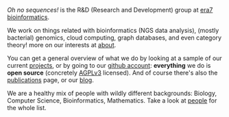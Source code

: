 
_Oh no sequences!_ is the R&D (Research and Development) group at [era7 bioinformatics](http://era7bioinformatics.com). 

We work on things related with bioinformatics (NGS data analysis), (mostly bacterial) genomics, cloud computing, graph databases, and even category theory! more on our interests at [about](/about). 

You can get a general overview of what we do by looking at a sample of our current [projects](/projects), or by going to our [github account](https://github.com/ohnosequences): **everything** we do is **open source** (concretely [AGPLv3](https://www.gnu.org/licenses/agpl-3.0.html) licensed). And of course there's also the [publications](/publications) page, or our [blog](/blog).


We are a healthy mix of people with wildly different backgrounds: Biology, Computer Science, Bioinformatics, Mathematics. Take a look at [people](/people) for the whole list.

<!-- pic here --> 
